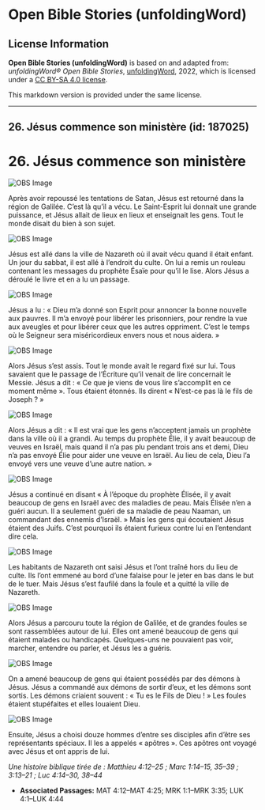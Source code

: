 # Open Bible Stories (unfoldingWord)

## License Information

**Open Bible Stories (unfoldingWord)** is based on and adapted from: _unfoldingWord® Open Bible Stories_, [unfoldingWord](https://unfoldingword.org/utw), 2022, which is licensed under a [CC BY-SA 4.0 license](https://creativecommons.org/licenses/by-sa/4.0/legalcode.en).

This markdown version is provided under the same license.



--------------------------------

## 26. Jésus commence son ministère (id: 187025)

26\. Jésus commence son ministère
=================================

![OBS Image](https://cdn.aquifer.bible/aquifer-content/resources/UWOBS/jpg/360px/obs-en-26-01.jpg)

Après avoir repoussé les tentations de Satan, Jésus est retourné dans la région de Galilée. C’est là qu’il a vécu. Le Saint\-Esprit lui donnait une grande puissance, et Jésus allait de lieux en lieux et enseignait les gens. Tout le monde disait du bien à son sujet.

![OBS Image](https://cdn.aquifer.bible/aquifer-content/resources/UWOBS/jpg/360px/obs-en-26-02.jpg)

Jésus est allé dans la ville de Nazareth où il avait vécu quand il était enfant. Un jour du sabbat, il est allé à l’endroit du culte. On lui a remis un rouleau contenant les messages du prophète Ésaïe pour qu’il le lise. Alors Jésus a déroulé le livre et en a lu un passage.

![OBS Image](https://cdn.aquifer.bible/aquifer-content/resources/UWOBS/jpg/360px/obs-en-26-03.jpg)

Jésus a lu : « Dieu m’a donné son Esprit pour annoncer la bonne nouvelle aux pauvres. Il m’a envoyé pour libérer les prisonniers, pour rendre la vue aux aveugles et pour libérer ceux que les autres oppriment. C’est le temps où le Seigneur sera miséricordieux envers nous et nous aidera. »

![OBS Image](https://cdn.aquifer.bible/aquifer-content/resources/UWOBS/jpg/360px/obs-en-26-04.jpg)

Alors Jésus s’est assis. Tout le monde avait le regard fixé sur lui. Tous savaient que le passage de l’Écriture qu’il venait de lire concernait le Messie. Jésus a dit : « Ce que je viens de vous lire s’accomplit en ce moment même ». Tous étaient étonnés. Ils dirent « N’est\-ce pas là le fils de Joseph ? »

![OBS Image](https://cdn.aquifer.bible/aquifer-content/resources/UWOBS/jpg/360px/obs-en-26-05.jpg)

Alors Jésus a dit : « Il est vrai que les gens n’acceptent jamais un prophète dans la ville où il a grandi. Au temps du prophète Élie, il y avait beaucoup de veuves en Israël, mais quand il n’a pas plu pendant trois ans et demi, Dieu n’a pas envoyé Élie pour aider une veuve en Israël. Au lieu de cela, Dieu l’a envoyé vers une veuve d’une autre nation. »

![OBS Image](https://cdn.aquifer.bible/aquifer-content/resources/UWOBS/jpg/360px/obs-en-26-06.jpg)

Jésus a continué en disant « À l’époque du prophète Élisée, il y avait beaucoup de gens en Israël avec des maladies de peau. Mais Élisée n’en a guéri aucun. Il a seulement guéri de sa maladie de peau Naaman, un commandant des ennemis d’Israël. » Mais les gens qui écoutaient Jésus étaient des Juifs. C’est pourquoi ils étaient furieux contre lui en l’entendant dire cela.

![OBS Image](https://cdn.aquifer.bible/aquifer-content/resources/UWOBS/jpg/360px/obs-en-26-07.jpg)

Les habitants de Nazareth ont saisi Jésus et l’ont traîné hors du lieu de culte. Ils l’ont emmené au bord d’une falaise pour le jeter en bas dans le but de le tuer. Mais Jésus s’est faufilé dans la foule et a quitté la ville de Nazareth.

![OBS Image](https://cdn.aquifer.bible/aquifer-content/resources/UWOBS/jpg/360px/obs-en-26-08.jpg)

Alors Jésus a parcouru toute la région de Galilée, et de grandes foules se sont rassemblées autour de lui. Elles ont amené beaucoup de gens qui étaient malades ou handicapés. Quelques\-uns ne pouvaient pas voir, marcher, entendre ou parler, et Jésus les a guéris.

![OBS Image](https://cdn.aquifer.bible/aquifer-content/resources/UWOBS/jpg/360px/obs-en-26-09.jpg)

On a amené beaucoup de gens qui étaient possédés par des démons à Jésus. Jésus a commandé aux démons de sortir d’eux, et les démons sont sortis. Les démons criaient souvent : « Tu es le Fils de Dieu ! » Les foules étaient stupéfaites et elles louaient Dieu.

![OBS Image](https://cdn.aquifer.bible/aquifer-content/resources/UWOBS/jpg/360px/obs-en-26-10.jpg)

Ensuite, Jésus a choisi douze hommes d’entre ses disciples afin d’être ses représentants spéciaux. Il les a appelés « apôtres ». Ces apôtres ont voyagé avec Jésus et ont appris de lui.

*Une histoire biblique tirée de : Matthieu 4:12–25 ; Marc 1:14–15, 35–39 ; 3:13–21 ; Luc 4:14–30, 38–44*

* **Associated Passages:** MAT 4:12–MAT 4:25; MRK 1:1–MRK 3:35; LUK 4:1–LUK 4:44

